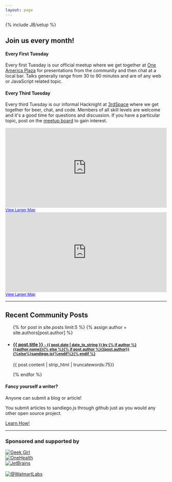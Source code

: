 ```yaml
---
layout: page
---
```

{% include JB/setup %}

<h2 class="center"> Join us every month!</h2>

<div class="row">
  <div class="span6">
  <h4>Every First Tuesday</h4>
  <p>
  Every first Tuesday is our official meetup where we get together at <a href="https://www.google.com/search?q=one+america+plaza">One America Plaza</a> for
  presentations from the community and then chat at a local bar. Talks generally range
  from 30 to 90 minutes and are of any web or JavaScript related topic.
  </p>
  </div>
  <div class="span6">
  <h4>Every Third Tuesday</h4>
  <p>
  Every third Tuesday is our informal Hacknight at <a href="http://3rdspace.co/">3rdSpace</a> where we get together for beer, chat,
  and code. Members of all skill levels are welcome and it's a good time for questions
  and discussion. If you have a particular topic, post on the <a href="http://www.meetup.com/sandiegojs/">meetup board</a> to gain interest.
  </p>
  </div>
</div>

<div class="row">
  <div class="span6">
<iframe width="100%" height="250" frameborder="0" scrolling="no" marginheight="0" marginwidth="0" src="https://maps.google.com/maps?f=q&amp;source=s_q&amp;hl=en&amp;geocode=&amp;q=600+west+broadway&amp;aq=&amp;sll=32.715937,-117.159941&amp;sspn=0.012258,0.022724&amp;gl=us&amp;ie=UTF8&amp;hq=&amp;hnear=600+W+Broadway,+San+Diego,+California+92101&amp;ll=32.715937,-117.159941&amp;spn=0.012258,0.022724&amp;t=m&amp;z=14&amp;output=embed">ignore</iframe><br /><small><a href="https://maps.google.com/maps?f=q&amp;source=embed&amp;hl=en&amp;geocode=&amp;q=600+west+broadway&amp;aq=&amp;sll=32.715937,-117.159941&amp;sspn=0.012258,0.022724&amp;gl=us&amp;ie=UTF8&amp;hq=&amp;hnear=600+W+Broadway,+San+Diego,+California+92101&amp;ll=32.715937,-117.159941&amp;spn=0.012258,0.022724&amp;t=m&amp;z=14" style="color:#0000FF;text-align:left">View Larger Map</a></small>
  </div>
  <div class="span6">
<iframe width="100%" height="250" frameborder="0" scrolling="no" marginheight="0" marginwidth="0" src="https://maps.google.com/maps?q=3rdspace&amp;hl=en&amp;sll=32.824552,-117.108978&amp;sspn=0.956677,1.783905&amp;hq=3rdspace&amp;t=m&amp;ie=UTF8&amp;hnear=&amp;ll=32.761366,-117.1452&amp;spn=0.014959,0.027874&amp;output=embed">ignore</iframe><br /><small><a href="https://maps.google.com/maps?q=3rdspace&amp;hl=en&amp;sll=32.824552,-117.108978&amp;sspn=0.956677,1.783905&amp;hq=3rdspace&amp;t=m&amp;ie=UTF8&amp;hnear=&amp;ll=32.761366,-117.1452&amp;spn=0.014959,0.027874&amp;source=embed" style="color:#0000FF;text-align:left">View Larger Map</a></small>
  </div>
</div>

<hr>

<div class="row">
  <div class="span8">
    <h2>Recent Community Posts</h2>
    <ul class="posts">
      {% for post in site.posts limit:5 %}
      {% assign author = site.authors[post.author] %}
      <li>
      <div>
        <a href="{{ BASE_PATH }}{{ post.url }}"><h4>{{ post.title }}
          <small> - {{ post.date | date_to_string }} by {% if author %}{{author.name}}{% else %}{% if post.author %}{{post.author}}{%else%}sandiego.js{%endif%}{% endif %}</small>
          </h4>
        </a>
        <div class="post-content">
          <p>{{ post.content | strip_html | truncatewords:75}}</p>
        </div>
      </div>
      </li>
      {% endfor %}
    </ul>
  </div>
  <div class="span4">
    <div class="well">
      <h4>Fancy yourself a writer?</h4>
      <p>
        Anyone can submit a blog or article!
      </p>
      <p>
        You submit articles to sandiego.js through github just as you would any other open source project.
      </p>
      <p>
        <a href="github.html">Learn How!</a>
      </p>
    </div>
  </div>
</div>

<hr>

### Sponsored and supported by

<div class="b-sponsors">
  <div class="row">
    <div class="span4">
      <a href="http://geekgirlcamp.com/"><img src="{{ASSET_PATH}}/img/brands/geekgirl.png" alt="Geek Girl" class="logo"></a>
    </div>
    <div class="span4">
      <a href="http://github.com/onehealth/"><img src="{{ASSET_PATH}}/img/brands/onehealth.png" alt="OneHealth" class="logo logo-onehealth"></a>
    </div>
    <div class="span4">
      <!--<a href="http://3rdspace.co/"><img src="{{ASSET_PATH}}/img/brands/3rdspace.png" alt="3rdSpace" class="logo logo-3rdspace"></a>-->
      <a href="http://jetbrains.com/"><img src="{{ASSET_PATH}}/img/brands/jetbrains.gif" alt="JetBrains" class="logo logo-jetbrains"></a>
    </div>
  </div>
  <div class="row">
    <div class="span4">&nbsp;</div>
    <div class="span4">
      <a href="http://www.walmartlabs.com/"><img src="{{ASSET_PATH}}/img/brands/walmartlabs.png" alt="@WalmartLabs" class="logo logo-walmartlabs"></a>
    </div>
    <div class="span4">&nbsp;</div>
  </div>
</div>

[meetup]: http://www.meetup.com/sandiegojs/ "Meetup.com page"
[github]: https://github.com/sandiegojs/sandiegojs.github.com "Sandiego.js Github site"
[issues]: https://github.com/sandiegojs/sandiegojs.github.com/issues "Sandiego.js issue tracker"
[3rdspace]: http://3rdspace.co/ "3rdSpace"
